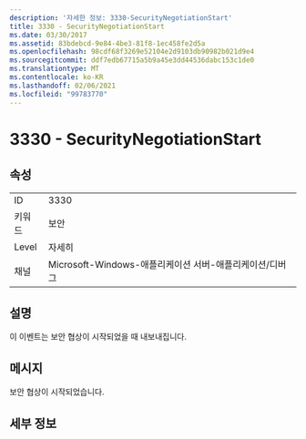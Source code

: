 ```yaml
---
description: '자세한 정보: 3330-SecurityNegotiationStart'
title: 3330 - SecurityNegotiationStart
ms.date: 03/30/2017
ms.assetid: 83bdebcd-9e84-4be3-81f8-1ec458fe2d5a
ms.openlocfilehash: 98cdf68f3269e52104e2d9103db90982b021d9e4
ms.sourcegitcommit: ddf7edb67715a5b9a45e3dd44536dabc153c1de0
ms.translationtype: MT
ms.contentlocale: ko-KR
ms.lasthandoff: 02/06/2021
ms.locfileid: "99783770"
---
```

# <a name="3330---securitynegotiationstart"></a>3330 - SecurityNegotiationStart

## <a name="properties"></a>속성  
  
|||  
|-|-|  
|ID|3330|  
|키워드|보안|  
|Level|자세히|  
|채널|Microsoft-Windows-애플리케이션 서버-애플리케이션/디버그|  
  
## <a name="description"></a>설명  

 이 이벤트는 보안 협상이 시작되었을 때 내보내집니다.  
  
## <a name="message"></a>메시지  

 보안 협상이 시작되었습니다.  
  
## <a name="details"></a>세부 정보
